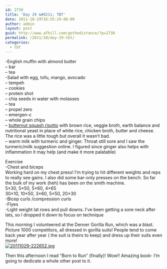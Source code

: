 ```yaml
---
id: 2730
title: 'Day 29 &#8211; TBT'
date: 2011-10-29T16:55:24-06:00
author: admin
layout: post
guid: http://www.afhill.com/gothedistance/?p=2730
permalink: /2011/10/day-29-tbt/
categories:
  - tbt
---
```

-English muffin with almond butter  
&#8211; bar  
&#8211; tea  
-Salad with egg, tofu, mango, avocado  
&#8211; tempeh  
&#8211; cookies  
&#8211; protein shot  
&#8211; chia seeds in water with molasses  
&#8211; tea  
&#8211; propel zero  
&#8211; emergen-c  
&#8211; whole grain chips  
&#8211; [butternut squash risotto](http://simplyrecipes.com/recipes/butternut_squash_risotto/) with brown rice, veggie broth, earth balance and nutritional yeast in place of white rice, chicken broth, butter and cheese. The rice was a little tough but overall it wasn&#8217;t bad.  
&#8211; warm milk with turmeric and ginger. Throat still sore and I saw the turmeric/milk suggestion online. I figured since ginger also helps with inflammation it may help (and make it more palatable)

Exercise  
-Chest and biceps  
Working hard on my chest press! I&#8217;m trying to hit different weights and reps to really see gains. I also did some bar-only presses on the bench. So far the bulk of my work (heh) has been on the smith machine.  
5&#215;30, 5&#215;50, 5&#215;60, 4&#215;65  
30&#215;10, 10&#215;50, 3&#215;60, 5&#215;50, 20&#215;30  
-Bicep curls /compression curls  
-Flyes  
-Light weight lat rows and pull downs. I&#8217;ve been getting a sore neck after lats, so I dropped it down to focus on technique

This morning I volunteered at the Denver Gorilla Run, which was a blast. Picture 1000 competitors, all dressed in gorilla suits! People tend to come back year after year ( the suit is theirs to keep) and dress up their suits even more!  
[<img src="http://www.afhill.com/gothedistance/wp-content/uploads/2011/10/20111029-222652.jpg" alt="20111029-222652.jpg" class="alignnone size-full" />](http://www.afhill.com/gothedistance/wp-content/uploads/2011/10/20111029-222652.jpg)

Then this afternoon I read &#8220;Born to Run&#8221; (finally)! Wow!! Amazing book- I&#8217;m going to dedicate a whole other post to it.